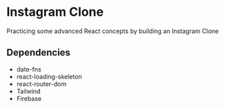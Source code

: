 # Instagram Clone

Practicing some advanced React concepts by building an Instagram Clone

## Dependencies

- date-fns
- react-loading-skeleton
- react-router-dom
- Tailwind
- Firebase